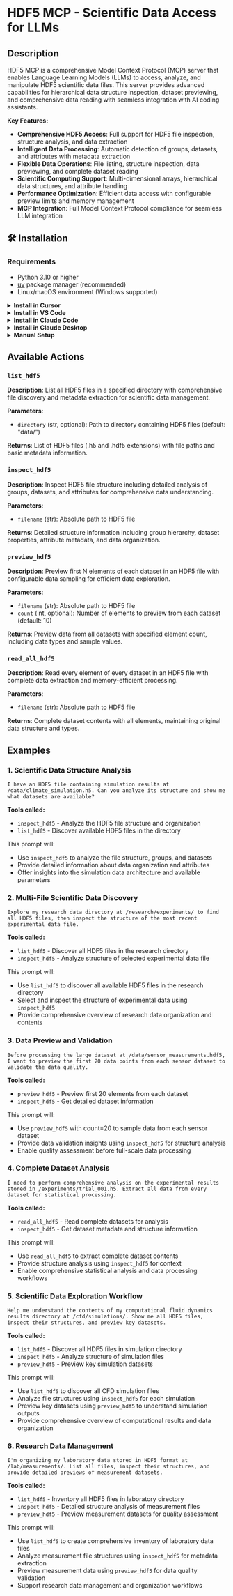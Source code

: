 # HDF5 MCP - Scientific Data Access for LLMs


## Description

HDF5 MCP is a comprehensive Model Context Protocol (MCP) server that enables Language Learning Models (LLMs) to access, analyze, and manipulate HDF5 scientific data files. This server provides advanced capabilities for hierarchical data structure inspection, dataset previewing, and comprehensive data reading with seamless integration with AI coding assistants.

**Key Features:**
- **Comprehensive HDF5 Access**: Full support for HDF5 file inspection, structure analysis, and data extraction
- **Intelligent Data Processing**: Automatic detection of groups, datasets, and attributes with metadata extraction
- **Flexible Data Operations**: File listing, structure inspection, data previewing, and complete dataset reading
- **Scientific Computing Support**: Multi-dimensional arrays, hierarchical data structures, and attribute handling
- **Performance Optimization**: Efficient data access with configurable preview limits and memory management
- **MCP Integration**: Full Model Context Protocol compliance for seamless LLM integration



## 🛠️ Installation

### Requirements

- Python 3.10 or higher
- [uv](https://docs.astral.sh/uv/) package manager (recommended)
- Linux/macOS environment (Windows supported)

<details>
<summary><b>Install in Cursor</b></summary>

Go to: `Settings` -> `Cursor Settings` -> `MCP` -> `Add new global MCP server`

Pasting the following configuration into your Cursor `~/.cursor/mcp.json` file is the recommended approach. You may also install in a specific project by creating `.cursor/mcp.json` in your project folder. See [Cursor MCP docs](https://docs.cursor.com/context/model-context-protocol) for more info.

```json
{
  "mcpServers": {
    "hdf5-mcp": {
      "command": "uvx",
      "args": ["iowarp-mcps", "hdf5"]
    }
  }
}
```

</details>

<details>
<summary><b>Install in VS Code</b></summary>

Add this to your VS Code MCP config file. See [VS Code MCP docs](https://code.visualstudio.com/docs/copilot/chat/mcp-servers) for more info.

```json
"mcp": {
  "servers": {
    "hdf5-mcp": {
      "type": "stdio",
      "command": "uvx",
      "args": ["iowarp-mcps", "hdf5"]
    }
  }
}
```

</details>

<details>
<summary><b>Install in Claude Code</b></summary>

Run this command. See [Claude Code MCP docs](https://docs.anthropic.com/en/docs/agents-and-tools/claude-code/tutorials#set-up-model-context-protocol-mcp) for more info.

```sh
claude mcp add hdf5-mcp -- uvx iowarp-mcps hdf5
```

</details>

<details>
<summary><b>Install in Claude Desktop</b></summary>

Add this to your Claude Desktop `claude_desktop_config.json` file. See [Claude Desktop MCP docs](https://modelcontextprotocol.io/quickstart/user) for more info.

```json
{
  "mcpServers": {
    "hdf5-mcp": {
      "command": "uvx",
      "args": ["iowarp-mcps", "hdf5"]
    }
  }
}
```

</details>

<details>
<summary><b>Manual Setup</b></summary>

**Linux/macOS:**
```bash
CLONE_DIR=$(pwd)
git clone https://github.com/iowarp/iowarp-mcps.git
uv --directory=$CLONE_DIR/iowarp-mcps/mcps/HDF5 run hdf5-mcp --help
```

**Windows CMD:**
```cmd
set CLONE_DIR=%cd%
git clone https://github.com/iowarp/iowarp-mcps.git
uv --directory=%CLONE_DIR%\iowarp-mcps\mcps\HDF5 run hdf5-mcp --help
```

**Windows PowerShell:**
```powershell
$env:CLONE_DIR=$PWD
git clone https://github.com/iowarp/iowarp-mcps.git
uv --directory=$env:CLONE_DIR\iowarp-mcps\mcps\HDF5 run hdf5-mcp --help
```

</details>

## Available Actions

### `list_hdf5`
**Description**: List all HDF5 files in a specified directory with comprehensive file discovery and metadata extraction for scientific data management.

**Parameters**:
- `directory` (str, optional): Path to directory containing HDF5 files (default: "data/")

**Returns**: List of HDF5 files (.h5 and .hdf5 extensions) with file paths and basic metadata information.

### `inspect_hdf5`
**Description**: Inspect HDF5 file structure including detailed analysis of groups, datasets, and attributes for comprehensive data understanding.

**Parameters**:
- `filename` (str): Absolute path to HDF5 file

**Returns**: Detailed structure information including group hierarchy, dataset properties, attribute metadata, and data organization.

### `preview_hdf5`
**Description**: Preview first N elements of each dataset in an HDF5 file with configurable data sampling for efficient data exploration.

**Parameters**:
- `filename` (str): Absolute path to HDF5 file
- `count` (int, optional): Number of elements to preview from each dataset (default: 10)

**Returns**: Preview data from all datasets with specified element count, including data types and sample values.

### `read_all_hdf5`
**Description**: Read every element of every dataset in an HDF5 file with complete data extraction and memory-efficient processing.

**Parameters**:
- `filename` (str): Absolute path to HDF5 file

**Returns**: Complete dataset contents with all elements, maintaining original data structure and types.

## Examples

### 1. Scientific Data Structure Analysis
```
I have an HDF5 file containing simulation results at /data/climate_simulation.h5. Can you analyze its structure and show me what datasets are available?
```

**Tools called:**
- `inspect_hdf5` - Analyze the HDF5 file structure and organization
- `list_hdf5` - Discover available HDF5 files in the directory

This prompt will:
- Use `inspect_hdf5` to analyze the file structure, groups, and datasets
- Provide detailed information about data organization and attributes
- Offer insights into the simulation data architecture and available parameters

### 2. Multi-File Scientific Data Discovery
```
Explore my research data directory at /research/experiments/ to find all HDF5 files, then inspect the structure of the most recent experimental data file.
```

**Tools called:**
- `list_hdf5` - Discover all HDF5 files in the research directory
- `inspect_hdf5` - Analyze structure of selected experimental data file

This prompt will:
- Use `list_hdf5` to discover all available HDF5 files in the research directory
- Select and inspect the structure of experimental data using `inspect_hdf5`
- Provide comprehensive overview of research data organization and contents

### 3. Data Preview and Validation
```
Before processing the large dataset at /data/sensor_measurements.hdf5, I want to preview the first 20 data points from each sensor dataset to validate the data quality.
```

**Tools called:**
- `preview_hdf5` - Preview first 20 elements from each dataset
- `inspect_hdf5` - Get detailed dataset information

This prompt will:
- Use `preview_hdf5` with count=20 to sample data from each sensor dataset
- Provide data validation insights using `inspect_hdf5` for structure analysis
- Enable quality assessment before full-scale data processing

### 4. Complete Dataset Analysis
```
I need to perform comprehensive analysis on the experimental results stored in /experiments/trial_001.h5. Extract all data from every dataset for statistical processing.
```

**Tools called:**
- `read_all_hdf5` - Read complete datasets for analysis
- `inspect_hdf5` - Get dataset metadata and structure information

This prompt will:
- Use `read_all_hdf5` to extract complete dataset contents
- Provide structure analysis using `inspect_hdf5` for context
- Enable comprehensive statistical analysis and data processing workflows

### 5. Scientific Data Exploration Workflow
```
Help me understand the contents of my computational fluid dynamics results directory at /cfd/simulations/. Show me all HDF5 files, inspect their structures, and preview key datasets.
```

**Tools called:**
- `list_hdf5` - Discover all HDF5 files in simulation directory
- `inspect_hdf5` - Analyze structure of simulation files
- `preview_hdf5` - Preview key simulation datasets

This prompt will:
- Use `list_hdf5` to discover all CFD simulation files
- Analyze file structures using `inspect_hdf5` for each simulation
- Preview key datasets using `preview_hdf5` to understand simulation outputs
- Provide comprehensive overview of computational results and data organization

### 6. Research Data Management
```
I'm organizing my laboratory data stored in HDF5 format at /lab/measurements/. List all files, inspect their structures, and provide detailed previews of measurement datasets.
```

**Tools called:**
- `list_hdf5` - Inventory all HDF5 files in laboratory directory
- `inspect_hdf5` - Detailed structure analysis of measurement files
- `preview_hdf5` - Preview measurement datasets for quality assessment

This prompt will:
- Use `list_hdf5` to create comprehensive inventory of laboratory data files
- Analyze measurement file structures using `inspect_hdf5` for metadata extraction
- Preview measurement data using `preview_hdf5` for data quality validation
- Support research data management and organization workflows